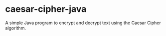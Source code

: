 # caesar-cipher-java
A simple Java program to encrypt and decrypt text using the Caesar Cipher algorithm.
